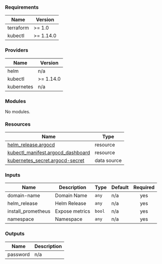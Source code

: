 <!-- BEGIN_TF_DOCS -->
### Requirements

| Name | Version |
|------|---------|
| terraform | >= 1.0 |
| kubectl | >= 1.14.0 |

### Providers

| Name | Version |
|------|---------|
| helm | n/a |
| kubectl | >= 1.14.0 |
| kubernetes | n/a |

### Modules

No modules.

### Resources

| Name | Type |
|------|------|
| [helm_release.argocd](https://registry.terraform.io/providers/hashicorp/helm/latest/docs/resources/release) | resource |
| [kubectl_manifest.argocd_dashboard](https://registry.terraform.io/providers/gavinbunney/kubectl/latest/docs/resources/manifest) | resource |
| [kubernetes_secret.argocd-secret](https://registry.terraform.io/providers/hashicorp/kubernetes/latest/docs/data-sources/secret) | data source |

### Inputs

| Name | Description | Type | Default | Required |
|------|-------------|------|---------|:--------:|
| domain-name | Domain Name | `any` | n/a | yes |
| helm\_release | Helm Release | `any` | n/a | yes |
| install\_prometheus | Expose metrics | `bool` | n/a | yes |
| namespace | Namespace | `any` | n/a | yes |

### Outputs

| Name | Description |
|------|-------------|
| password | n/a |
<!-- END_TF_DOCS -->